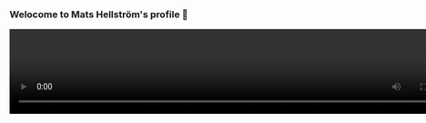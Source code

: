 ### Welocome to Mats Hellström's profile 👋
<div align="center" >
<video width="800" height="150" controls>
  <source src="https://user-images.githubusercontent.com/18022426/164008299-191c07be-8c84-4c3f-aeb7-397e0273be3f.mp4" type="video/mp4">
</video>
</div>
<!--




**mahe54/mahe54** is a ✨ _special_ ✨ repository because its `README.md` (this file) appears on your GitHub profile.

Here are some ideas to get you started:

- 🔭 I’m currently working on ...
- 🌱 I’m currently learning ...
- 👯 I’m looking to collaborate on ...
- 🤔 I’m looking for help with ...
- 💬 Ask me about ...
- 📫 How to reach me: ...
- 😄 Pronouns: ...
- ⚡ Fun fact: ...
-->
![TypeOn](https://user-images.githubusercontent.com/18022426/163988754-1b9da7f3-4333-42d4-ae5e-022189db7195.svg)
